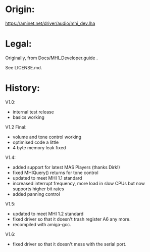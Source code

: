 # Origin:

https://aminet.net/driver/audio/mhi_dev.lha

# Legal:

Originally, from Docs/MHI_Developer.guide .

See LICENSE.md.

# History:

V1.0:
  - internal test release
  - basics working

V1.2 Final:
  - volume and tone control working
  - optimised code a little
  - 4 byte memory leak fixed

V1.4:
  - added support for latest MAS Players (thanks Dirk!)
  - fixed MHIQuery() returns for tone control
  - updated to meet MHI 1.1 standard
  - increased interrupt frequency, more load in slow CPUs
    but now supports higher bit rates
  - added panning control

V1.5:
  - updated to meet MHI 1.2 standard
  - fixed driver so that it doesn't trash register A6 any more.
  - recompiled with amiga-gcc.

V1.6:
  - fixed driver so that it doesn't mess with the serial port.
